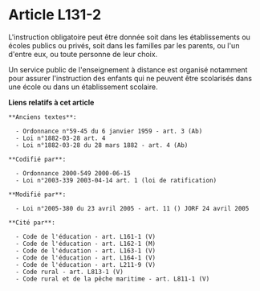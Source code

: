 # Article L131-2

L'instruction obligatoire peut être donnée soit dans les établissements ou écoles publics ou privés, soit dans les familles
par les parents, ou l'un d'entre eux, ou toute personne de leur choix.

Un service public de l'enseignement à distance est organisé notamment pour assurer l'instruction des enfants qui ne peuvent
être scolarisés dans une école ou dans un établissement scolaire.

**Liens relatifs à cet article**

	**Anciens textes**:

	  - Ordonnance n°59-45 du 6 janvier 1959 - art. 3 (Ab)
	  - Loi n°1882-03-28 art. 4
	  - Loi n°1882-03-28 du 28 mars 1882 - art. 4 (Ab)

	**Codifié par**:

	  - Ordonnance 2000-549 2000-06-15
	  - Loi n°2003-339 2003-04-14 art. 1 (loi de ratification)

	**Modifié par**:

	  - Loi n°2005-380 du 23 avril 2005 - art. 11 () JORF 24 avril 2005

	**Cité par**:

	  - Code de l'éducation - art. L161-1 (V)
	  - Code de l'éducation - art. L162-1 (M)
	  - Code de l'éducation - art. L163-1 (V)
	  - Code de l'éducation - art. L164-1 (V)
	  - Code de l'éducation - art. L211-9 (V)
	  - Code rural - art. L813-1 (V)
	  - Code rural et de la pêche maritime - art. L811-1 (V)
